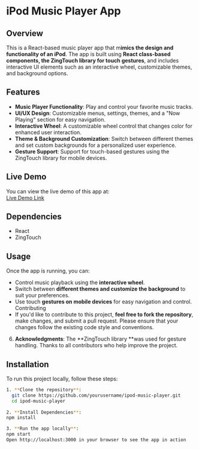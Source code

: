 # iPod Music Player App

## Overview
This is a React-based music player app that m**imics the design and functionality of an iPod**. The app is built using **React class-based components, the ZingTouch library for touch gestures**, and includes interactive UI elements such as an interactive wheel, customizable themes, and background options.

## Features
- **Music Player Functionality**: Play and control your favorite music tracks.
- **UI/UX Design**: Customizable menus, settings, themes, and a "Now Playing" section for easy navigation.
- **Interactive Wheel**: A customizable wheel control that changes color for enhanced user interaction.
- **Theme & Background Customization**: Switch between different themes and set custom backgrounds for a personalized user experience.
- **Gesture Support**: Support for touch-based gestures using the ZingTouch library for mobile devices.

## Live Demo
You can view the live demo of this app at:  
[Live Demo Link](https://i-pod-app-on-react.vercel.app/) 

## Dependencies
- React
- ZingTouch

## Usage
Once the app is running, you can:

- Control music playback using the **interactive wheel**.
- Switch between **different themes and customize the background** to suit your preferences.
- Use touch **gestures on mobile devices** for easy navigation and control.
Contributing
- If you'd like to contribute to this project, **feel free to fork the repository**, make changes, and submit a pull request. Please ensure that your changes follow the existing code style and conventions.

6. **Acknowledgments**:
The **ZingTouch library **was used for gesture handling.
Thanks to all contributors who help improve the project.

## Installation
To run this project locally, follow these steps:

 ```bash
1. **Clone the repository**:
   git clone https://github.com/yourusername/ipod-music-player.git
   cd ipod-music-player
   
2. **Install Dependencies**:  
npm install

3. **Run the app locally**:
npm start
Open http://localhost:3000 in your browser to see the app in action


